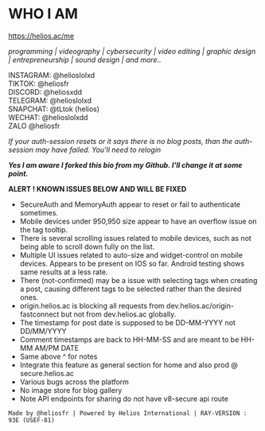 # WHO I AM

https://helios.ac/me 

<i> programming | videography | cybersecurity | video editing | graphic design | entrepreneurship | sound design | and more.. </i>

INSTAGRAM: @helioslolxd <br>
TIKTOK: @heliosfr <br>
DISCORD: @heliosxdd <br>
TELEGRAM: @helioslolxd <br>
SNAPCHAT: @tLtok (helios) <br>
WECHAT: @helioslolxdd <br>
ZALO @heliosfr <br>

*If your auth-session resets or it says there is no blog posts, than the auth-session may have failed. You'll need to relogin*

***Yes I am aware I forked this bio from my Github. I'll change it at some point.***

**ALERT ! KNOWN ISSUES BELOW AND WILL BE FIXED**

 - SecureAuth and MemoryAuth appear to reset or fail to authenticate sometimes. 
 - Mobile devices under 950,950 size appear to have an overflow issue on the tag tooltip.
 - There is several scrolling issues related to mobile devices, such as not being able to scroll down fully on the list.
 - Multiple UI issues related to auto-size and widget-control on mobile devices. Appears to be present on IOS so far. Android testing shows same results at a less rate. 
 - There (not-confirmed) may be a issue with selecting tags when creating a post, causing different tags to be selected rather than the desired ones. 
 - origin.helios.ac is blocking all requests from dev.helios.ac/origin-fastconnect but not from dev.helios.ac globally. 
 - The timestamp for post date is supposed to be DD-MM-YYYY not DD/MM/YYYY
 - Comment timestamps are back to HH-MM-SS and are meant to be HH-MM AM/PM DATE
 - Same above ^ for notes
 - Integrate this feature as general section for home and also prod @ secure.helios.ac
 - Various bugs across the platform
 - No image store for blog gallery 
 - Note API endpoints for sharing do not have v8-secure api route 

`Made by @heliosfr | Powered by Helios International | RAY-VERSION : 93E (USEF-81)`
